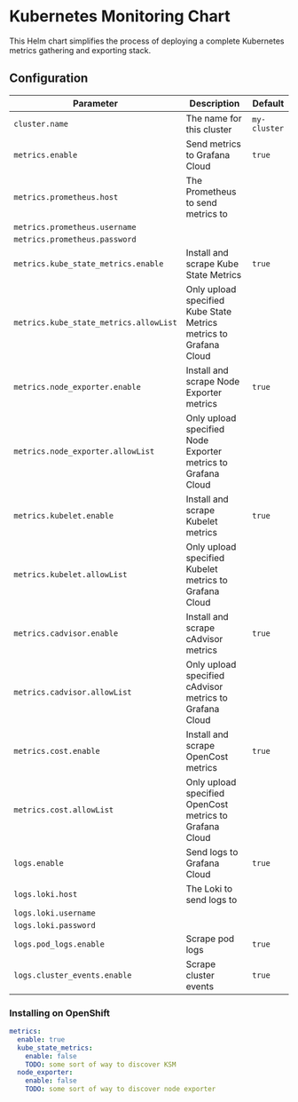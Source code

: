 # Kubernetes Monitoring Chart

This Helm chart simplifies the process of deploying a complete Kubernetes metrics gathering and exporting stack.

## Configuration

| Parameter | Description | Default |
|-|-|-|
| `cluster.name` | The name for this cluster | `my-cluster` |
| `metrics.enable` | Send metrics to Grafana Cloud | `true` |
| `metrics.prometheus.host` | The Prometheus to send metrics to | |
| `metrics.prometheus.username` | |
| `metrics.prometheus.password` | |
| `metrics.kube_state_metrics.enable` | Install and scrape Kube State Metrics | `true` |
| `metrics.kube_state_metrics.allowList` | Only upload specified Kube State Metrics metrics to Grafana Cloud |  |
| `metrics.node_exporter.enable` | Install and scrape Node Exporter metrics | `true` |
| `metrics.node_exporter.allowList` | Only upload specified Node Exporter metrics to Grafana Cloud |  |
| `metrics.kubelet.enable` | Install and scrape Kubelet metrics | `true` |
| `metrics.kubelet.allowList` | Only upload specified Kubelet metrics to Grafana Cloud |  |
| `metrics.cadvisor.enable` | Install and scrape cAdvisor metrics | `true` |
| `metrics.cadvisor.allowList` | Only upload specified cAdvisor metrics to Grafana Cloud |  |
| `metrics.cost.enable` | Install and scrape OpenCost metrics | `true` |
| `metrics.cost.allowList` | Only upload specified OpenCost metrics to Grafana Cloud |  |
| `logs.enable` | Send logs to Grafana Cloud | `true` |
| `logs.loki.host` | The Loki to send logs to | |
| `logs.loki.username` | |
| `logs.loki.password` | |
| `logs.pod_logs.enable` | Scrape pod logs | `true` |
| `logs.cluster_events.enable` | Scrape cluster events | `true` |

### Installing on OpenShift

```yaml
metrics:
  enable: true
  kube_state_metrics:
    enable: false
    TODO: some sort of way to discover KSM
  node_exporter:
    enable: false
    TODO: some sort of way to discover node exporter
```
